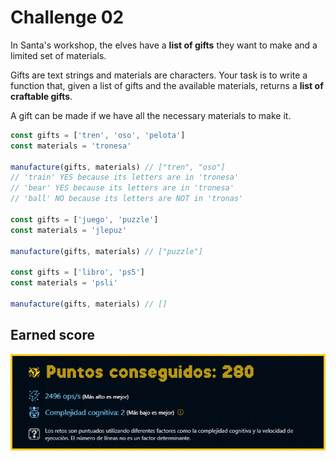 # Challenge 02

In Santa's workshop, the elves have a **list of gifts** they want to make and a limited set of materials.

Gifts are text strings and materials are characters. Your task is to write a function that, given a list of gifts and the available materials, returns a **list of craftable gifts**.

A gift can be made if we have all the necessary materials to make it.

```js
const gifts = ['tren', 'oso', 'pelota']
const materials = 'tronesa'

manufacture(gifts, materials) // ["tren", "oso"]
// 'train' YES because its letters are in 'tronesa'
// 'bear' YES because its letters are in 'tronesa'
// 'ball' NO because its letters are NOT in 'tronas'

const gifts = ['juego', 'puzzle']
const materials = 'jlepuz'

manufacture(gifts, materials) // ["puzzle"]

const gifts = ['libro', 'ps5']
const materials = 'psli'

manufacture(gifts, materials) // []
```

## Earned score

![280 points](../../.github/02-challenge-score.png)
